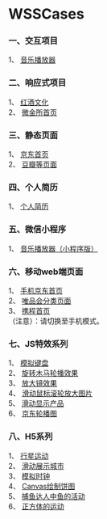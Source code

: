 # WSSCases

### 一、交互项目
1、 <a href="http://114.67.144.118:5335/MusicPlayerProject/index.html">音乐播放器</a>

### 二、响应式项目
1、 <a href="http://114.67.144.118:5335/ResponseProject/WineProject/">红酒文化</a><br>
2、 <a href="http://114.67.144.118:5335/ResponseProject/Wjs/">微金所首页</a>

### 三、静态页面
1、 <a href="http://htmlpreview.github.io/?https://github.com/wushanshan5/WSSCases/blob/master/JdProject/index.html">京东首页</a><br>
2、 <a href="http://htmlpreview.github.io/?https://github.com/wushanshan5/WSSCases/blob/master/douBanProject/index.html">豆瓣等页面</a><br>

### 四、个人简历
1、 <a href="http://114.67.144.118:5335/ResponseProject/Wjs/">个人简历</a>

### 五、微信小程序
1、 <a href="http://htmlpreview.github.io/?https://github.com/wushanshan5/WSSCases/blob/master/douBanProject/index.html">音乐播放器（小程序版）</a><br>

### 六、移动web端页面
1、 <a href="http://114.67.144.118:5335/ResponseProject/WineProject/">手机京东首页</a><br>
2、 <a href="http://114.67.144.118:5335/ResponseProject/WineProject/">唯品会分类页面</a><br>
3、 <a href="http://114.67.144.118:5335/ResponseProject/WineProject/">携程首页</a><br>
（注意）：请切换至手机模式。

### 七、JS特效系列
1、 <a href="http://114.67.144.118:5335/ResponseProject/Wjs/">模拟键盘</a><br>
2、 <a href="http://114.67.144.118:5335/ResponseProject/Wjs/">旋转木马轮播效果</a><br>
3、 <a href="http://114.67.144.118:5335/ResponseProject/Wjs/">放大镜效果</a><br>
4、 <a href="http://114.67.144.118:5335/ResponseProject/Wjs/">滑动鼠标滚轮放大图片</a><br>
5、 <a href="http://114.67.144.118:5335/ResponseProject/Wjs/">滑动显示产品</a><br>
6、 <a href="http://114.67.144.118:5335/ResponseProject/Wjs/">京东轮播图</a><br>

### 八、H5系列
1、 <a href="http://114.67.144.118:5335/ResponseProject/Wjs/">行星运动</a><br>
2、 <a href="http://114.67.144.118:5335/ResponseProject/Wjs/">滑动展示城市</a><br>
3、 <a href="http://114.67.144.118:5335/ResponseProject/Wjs/">模拟时钟</a><br>
4、 <a href="http://114.67.144.118:5335/ResponseProject/Wjs/">Canvas绘制饼图</a><br>
5、 <a href="http://114.67.144.118:5335/ResponseProject/Wjs/">捕鱼达人中鱼的活动</a><br>
6、 <a href="http://114.67.144.118:5335/ResponseProject/Wjs/">正方体的运动</a><br>
